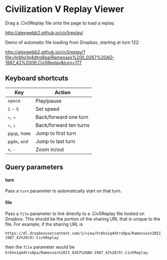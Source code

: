 # Civilization V Replay Viewer

Drag a .Civ5Replay file onto the page to load a replay.

http://alexwebb2.github.io/civ5replay/

Demo of automatic file loading from Dropbox, starting at turn 122:

http://alexwebb2.github.io/civ5replay/?file=hrbho1q4dtro8pa/Ramesses%20II_0267%20AD-1987_42%20(9).Civ5Replay&turn=177

## Keyboard shortcuts

Key            | Action
-------------- | ------------
`space`        | Play/pause
`1` - `5`      | Set speed
`←`, `→`       | Back/forward one turn
`↑`, `↓`       | Back/forward ten turns
`pgup`, `home` | Jump to first turn
`pgdn`, `end`  | Jump to last turn
`+`, `-`       | Zoom in/out


## Query parameters

#### turn

Pass a `turn` parameter to automatically start on that turn.

#### file

Pass a `file` parameter to link directly to a .Civ5Replay file hosted on Dropbox. This should be the portion of the sharing URL that is unique to the file. For example, if the sharing URL is

    https://dl.dropboxusercontent.com/1/view/hrbho1q4dtro8pa/Ramesses%20II_0267%20AD-1987_42%20(9).Civ5Replay
    
then the `file` parameter would be `hrbho1q4dtro8pa/Ramesses%20II_0267%20AD-1987_42%20(9).Civ5Replay`.
